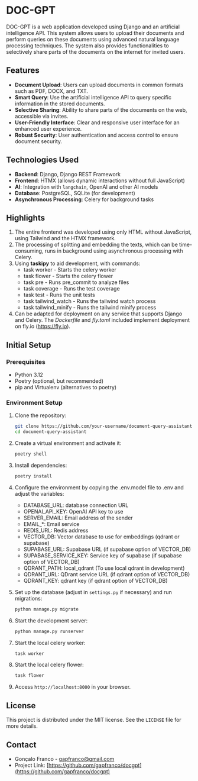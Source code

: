 # DOC-GPT

DOC-GPT is a web application developed using Django and an artificial intelligence API.
This system allows users to upload their documents and perform queries on these documents
using advanced natural language processing techniques.
The system also provides functionalities to selectively share parts of the documents
on the internet for invited users.

## Features

- **Document Upload**: Users can upload documents in common formats such as PDF, DOCX, and TXT.
- **Smart Query**: Use the artificial intelligence API to query specific information in the stored documents.
- **Selective Sharing**: Ability to share parts of the documents on the web, accessible via invites.
- **User-Friendly Interface**: Clear and responsive user interface for an enhanced user experience.
- **Robust Security**: User authentication and access control to ensure document security.

## Technologies Used

- **Backend**: Django, Django REST Framework
- **Frontend**: HTMX (allows dynamic interactions without full JavaScript)
- **AI**: Integration with `langchain`, OpenAI and other AI models
- **Database**: PostgreSQL, SQLite (for development)
- **Asynchronous Processing**: Celery for background tasks

## Highlights

1. The entire frontend was developed using only HTML without JavaScript, using Tailwind and the HTMX framework.
2. The processing of splitting and embedding the texts, which can be time-consuming, runs
   in background using asynchronous processing with Celery.
3. Using **taskipy** to aid development, with commands:
   - task worker - Starts the celery worker
   - task flower - Starts the celery flower
   - task pre - Runs pre_commit to analyze files
   - task coverage - Runs the test coverage
   - task test - Runs the unit tests
   - task tailwind_watch - Runs the tailwind watch process
   - task tailwind_minify - Runs the tailwind minify process
4. Can be adapted for deployment on any service that supports Django and Celery.
   The *Dockerfile* and *fly.toml* included implement deployment on fly.io (https://fly.io).

## Initial Setup

### Prerequisites

- Python 3.12
- Poetry (optional, but recommended)
- pip and Virtualenv (alternatives to poetry)

### Environment Setup

1. Clone the repository:
   ```bash
   git clone https://github.com/your-username/document-query-assistant.git
   cd document-query-assistant
   ```

2. Create a virtual environment and activate it:
   ```bash
   poetry shell
   ```

3. Install dependencies:
   ```bash
   poetry install
   ```

4. Configure the environment by copying the .env.model file to .env and adjust the variables:
   - DATABASE_URL: database connection URL
   - OPENAI_API_KEY: OpenAI API key to use
   - SERVER_EMAIL: Email address of the sender
   - EMAIL_*: Email service
   - REDIS_URL: Redis address
   - VECTOR_DB: Vector database to use for embeddings (qdrant or supabase)
   - SUPABASE_URL: Supabase URL (if supabase option of VECTOR_DB)
   - SUPABASE_SERVICE_KEY: Service key of supabase (if supabase option of VECTOR_DB)
   - QDRANT_PATH: local_qdrant (To use local qdrant in development)
   - QDRANT_URL: QDrant service URL (if qdrant option of VECTOR_DB)
   - QDRANT_KEY: qdrant key (if qdrant option of VECTOR_DB)

5. Set up the database (adjust in `settings.py` if necessary) and run migrations:
   ```bash
   python manage.py migrate
   ```

6. Start the development server:
   ```bash
   python manage.py runserver
   ```

7. Start the local celery worker:
   ```bash
   task worker
   ```

8. Start the local celery flower:
   ```bash
   task flower
   ```

9. Access `http://localhost:8000` in your browser.

## License

This project is distributed under the MIT license. See the `LICENSE` file for more details.

## Contact

- Gonçalo Franco - [gapfranco@gmail.com](mailto:gapfranco@gmail.com)
- Project Link: [https://github.com/gapfranco/docgpt](https://github.com/gapfranco/docgpt)

